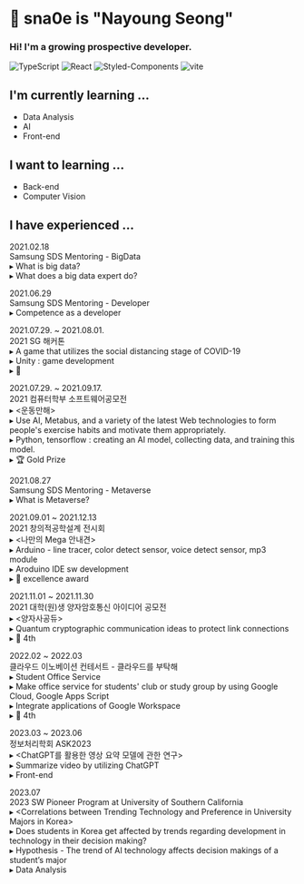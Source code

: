 # 🙂 sna0e is "Nayoung Seong"
### Hi! I'm a growing prospective developer.

![TypeScript](https://img.shields.io/badge/Typescript-3178C6?style=flat-square&logo=Typescript&logoColor=white) ![React](https://img.shields.io/badge/react-61DAFB?style=flat-square&logo=react&logoColor=white) 
![Styled-Components](https://img.shields.io/badge/styledcomponents-DB7093?style=flat-square&logo=styledcomponents&logoColor=white)
![vite](https://img.shields.io/badge/vite-646CFF?style=flat-square&logo=vite&logoColor=white)



## I'm currently learning ...
* Data Analysis
* AI
* Front-end


## I want to learning ...
* Back-end
* Computer Vision


## I have experienced ...
2021.02.18  
  Samsung SDS Mentoring - BigData  
  ▸ What is big data?  
  ▸ What does a big data expert do?  

2021.06.29  
    Samsung SDS Mentoring - Developer  
    ▸ Competence as a developer  

2021.07.29. ~ 2021.08.01.  
  2021 SG 해커톤  
  ▸ A game that utilizes the social distancing stage of COVID-19  
  ▸ Unity : game development   
  ▸ 🥉  

2021.07.29. ~ 2021.09.17.  
  2021 컴퓨터학부 소프트웨어공모전  
  ▸ <운동만해>  
  ▸ Use AI, Metabus, and a variety of the latest Web technologies to form people's exercise habits and motivate them appropriately.  
  ▸ Python, tensorflow : creating an AI model, collecting data, and training this model.  
  ▸ 🏆 Gold Prize  

2021.08.27   
  Samsung SDS Mentoring - Metaverse   
  ▸ What is Metaverse?  

2021.09.01 ~ 2021.12.13  
  2021 창의적공학설계 전시회  
  ▸ <나만의 Mega 안내견>  
  ▸ Arduino - line tracer, color detect sensor, voice detect sensor, mp3 module  
  ▸ Aroduino IDE sw development   
  ▸ 🏅 excellence award  

2021.11.01 ~ 2021.11.30  
  2021 대학(원)생 양자암호통신 아이디어 공모전    
  ▸ <양자사공듀>  
  ▸ Quantum cryptographic communication ideas to protect link connections  
  ▸ 🏅 4th  

2022.02 ~ 2022.03  
클라우드 이노베이션 컨테서트 - 클라우드를 부탁해   
  ▸ <SOS> Student Office Service  
  ▸ Make office service for students' club or study group by using Google Cloud, Google Apps Script  
  ▸ Integrate applications of Google Workspace  
  ▸ 🏅 4th  

2023.03 ~ 2023.06  
정보처리학회 ASK2023  
  ▸ <ChatGPT를 활용한 영상 요약 모델에 관한 연구>  
  ▸ Summarize video by utilizing ChatGPT   
  ▸ Front-end   

2023.07   
2023 SW Pioneer Program at University of Southern California   
  ▸ \<Correlations between Trending Technology and Preference in  University Majors in Korea>   
  ▸ Does students in Korea get affected by trends regarding development in technology in their decision making?   
  ▸ Hypothesis - The trend of AI technology affects decision makings of a student’s major   
  ▸ Data Analysis   

  
<!--
**sna0e/sna0e** is a ✨ _special_ ✨ repository because its `README.md` (this file) appears on your GitHub profile.

Here are some ideas to get you started:

- 🔭 I’m currently working on ...
- 🌱 I’m currently learning ...
- 👯 I’m looking to collaborate on ...
- 🤔 I’m looking for help with ...
- 💬 Ask me about ...
- 📫 How to reach me: ...
- 😄 Pronouns: ...
- ⚡ Fun fact: ...
-->
